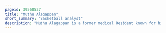```yaml
---
pageid: 39568537
title: "Muthu Alagappan"
short_summary: "Basketball analyst"
description: "Muthu Alagappan is a former medical Resident known for his professional Basketball Analytics. He was born in England and raised in Texas. During College he started an Internship at the Stanford University big Data Company ayasdi where he leveraged their Software on Basketball Statistics to determine 13 distinct Positions of Play. After speaking at the 2012 Mit Sloan Sports Analytics Conference several professional Teams began to use the Company's Software. He was given the top Prize at the Conference, and Gq called his Work both 'a new Frontier for the Nba' and 'Muthuball' —An Allusion to Moneyball Baseball statistical Analysis known for revolutionizing the Sport. Forbes listed him on its List of influential People in the Sports Industry in 2012 and 2013. His Work has received Mention in the New York Times, Espn, the Wall Street Journal, Wired, and Slate."
---
```

